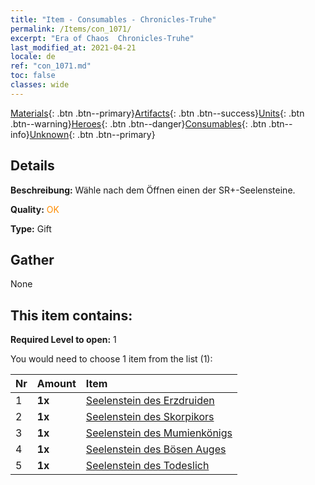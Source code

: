 ```yaml
---
title: "Item - Consumables - Chronicles-Truhe"
permalink: /Items/con_1071/
excerpt: "Era of Chaos  Chronicles-Truhe"
last_modified_at: 2021-04-21
locale: de
ref: "con_1071.md"
toc: false
classes: wide
---
```

 [Materials](/de/Items/){: .btn .btn--primary}[Artifacts](/de/Items/Artifacts/){: .btn .btn--success}[Units](/de/Items/Units/){: .btn .btn--warning}[Heroes](/de/Items/Heroes/){: .btn .btn--danger}[Consumables](/de/Items/Consumables/){: .btn .btn--info}[Unknown](/de/Items/Unknown/){: .btn .btn--primary}

## Details
 **Beschreibung:** Wähle nach dem Öffnen einen der SR+-Seelensteine.

 **Quality:** <span style="color: #FF8C00">OK</span>

 **Type:** Gift

## Gather

  None

## This item contains:

 **Required Level to open:** 1

 You would need to choose 1 item from the list (1):

  | Nr | Amount |     Item    |
  |:---|:-------|:------------|
  | 1 |  **1x** | [Seelenstein des Erzdruiden](/de/Items/unt_296/) |  | 
  | 2 |  **1x** | [Seelenstein des Skorpikors](/de/Items/unt_333/) |  | 
  | 3 |  **1x** | [Seelenstein des Mumienkönigs](/de/Items/unt_304/) |  | 
  | 4 |  **1x** | [Seelenstein des Bösen Auges](/de/Items/unt_330/) |  | 
  | 5 |  **1x** | [Seelenstein des Todeslich](/de/Items/unt_301/) |  | 
